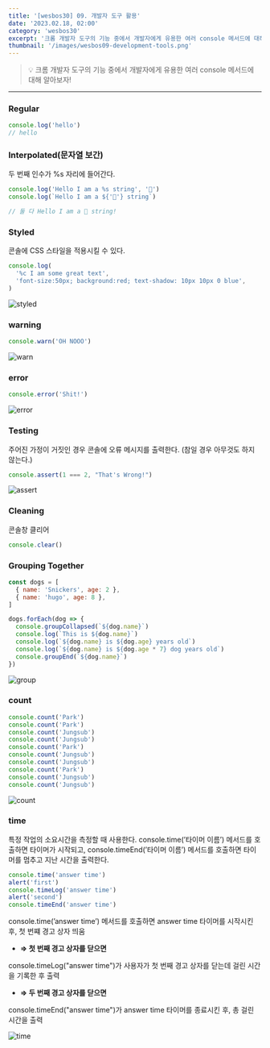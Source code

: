 ```yaml
---
title: '[wesbos30] 09. 개발자 도구 활용'
date: '2023.02.18, 02:00'
category: 'wesbos30'
excerpt: '크롬 개발자 도구의 기능 중에서 개발자에게 유용한 여러 console 메서드에 대해 알아보자!'
thumbnail: '/images/wesbos09-development-tools.png'
---
```


> 💡 크롬 개발자 도구의 기능 중에서 개발자에게 유용한 여러 console 메서드에 대해 알아보자!

---

### Regular

```jsx
console.log('hello')
// hello
```

### Interpolated(문자열 보간)

두 번째 인수가 %s 자리에 들어간다.

```jsx
console.log('Hello I am a %s string', '💩')
console.log(`Hello I am a ${'💩'} string`)

// 둘 다 Hello I am a 💩 string!
```

### Styled

콘솔에 CSS 스타일을 적용시킬 수 있다.

```jsx
console.log(
  '%c I am some great text',
  'font-size:50px; background:red; text-shadow: 10px 10px 0 blue',
)
```

![styled](https://user-images.githubusercontent.com/87363422/156248562-934bb5e1-80e2-4905-bffd-b82b33d0a64f.png)

### warning

```jsx
console.warn('OH NOOO')
```

![warn](https://user-images.githubusercontent.com/87363422/156248566-bfcf69bf-adf7-4f99-bf21-df84e0933c06.png)

### error

```jsx
console.error('Shit!')
```

![error](https://user-images.githubusercontent.com/87363422/156248560-5a122ef6-88cb-452d-9aef-21479cee420a.png)

### Testing

주어진 가정이 거짓인 경우 콘솔에 오류 메시지를 출력한다. (참일 경우 아무것도 하지 않는다.)

```jsx
console.assert(1 === 2, "That's Wrong!")
```

![assert](https://user-images.githubusercontent.com/87363422/156248556-6463b0fa-665c-49e2-9c2b-61fc204d0597.png)

### Cleaning

콘솔창 클리어

```jsx
console.clear()
```

### Grouping Together

```jsx
const dogs = [
  { name: 'Snickers', age: 2 },
  { name: 'hugo', age: 8 },
]

dogs.forEach(dog => {
  console.groupCollapsed(`${dog.name}`)
  console.log(`This is ${dog.name}`)
  console.log(`${dog.name} is ${dog.age} years old`)
  console.log(`${dog.name} is ${dog.age * 7} dog years old`)
  console.groupEnd(`${dog.name}`)
})
```

![group](https://user-images.githubusercontent.com/87363422/156248561-55ef0e21-db9f-4f89-a952-0d12c56f09c6.png)

### count

```jsx
console.count('Park')
console.count('Park')
console.count('Jungsub')
console.count('Jungsub')
console.count('Park')
console.count('Jungsub')
console.count('Jungsub')
console.count('Park')
console.count('Jungsub')
console.count('Jungsub')
```

![count](https://user-images.githubusercontent.com/87363422/156248557-37152c43-8b72-4539-ad8d-472fe7dc73c1.png)

### time

특정 작업의 소요시간을 측정할 때 사용한다.
console.time(’타이머 이름’) 메서드를 호출하면 타이머가 시작되고,
console.timeEnd(’타이머 이름’) 메서드를 호출하면 타이머를 멈추고 지난 시간을 출력한다.

```jsx
console.time('answer time')
alert('first')
console.timeLog('answer time')
alert('second')
console.timeEnd('answer time')
```

console.time(’answer time’) 메서드를 호출하면 answer time 타이머를 시작시킨 후, 첫 번쨰 경고 상자 띄움

- **⇒ 첫 번째 경고 상자를 닫으면**

console.timeLog("answer time")가 사용자가 첫 번째 경고 상자를 닫는데 걸린 시간을 기록한 후 출력

- **⇒ 두 번째 경고 상자를 닫으면**

console.timeEnd("answer time")가 answer time 타이머를 종료시킨 후, 총 걸린 시간을 출력

![time](https://user-images.githubusercontent.com/87363422/156248564-58c2e99c-217c-430e-b7a8-2107c57de4e9.png)
